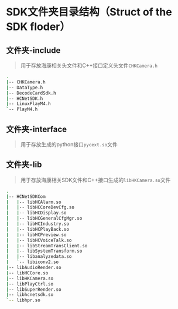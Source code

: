 
# SDK文件夹目录结构（Struct of the SDK floder）

## 文件夹-include

> 用于存放海康相关头文件和C++接口定义头文件`CHKCamera.h`

```bash
.
|-- CHKCamera.h
|-- DataType.h
|-- DecodeCardSdk.h
|-- HCNetSDK.h
|-- LinuxPlayM4.h
`-- PlayM4.h
```

## 文件夹-interface

> 用于存放生成的python接口`pycext.so`文件

## 文件夹-lib

> 用于存放海康相关SDK文件和C++接口生成的`libHKCamera.so`文件

```bash
.
|-- HCNetSDKCom
|   |-- libHCAlarm.so
|   |-- libHCCoreDevCfg.so
|   |-- libHCDisplay.so
|   |-- libHCGeneralCfgMgr.so
|   |-- libHCIndustry.so
|   |-- libHCPlayBack.so
|   |-- libHCPreview.so
|   |-- libHCVoiceTalk.so
|   |-- libStreamTransClient.so
|   |-- libSystemTransform.so
|   |-- libanalyzedata.so
|   `-- libiconv2.so
|-- libAudioRender.so
|-- libHCCore.so
|-- libHKCamera.so
|-- libPlayCtrl.so
|-- libSuperRender.so
|-- libhcnetsdk.so
`-- libhpr.so
```
